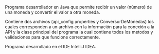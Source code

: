 Programa desarrollador en Java que permite recibir un valor (número) de una moneda y convertir el valor a otra moneda.

Contiene dos archivos (api_config.properties y ConversorDeMonedas) los cuales corresponden a un archivo con la información para la conexión a la API y la clase principal del programa la cual contiene todos los metodos y validaciones para que funcione correctamente.

Programa desarrollado en el IDE IntelliJ IDEA. 

